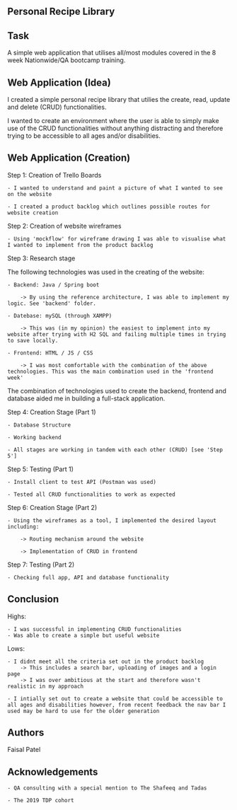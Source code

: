Personal Recipe Library
-----------------------

Task 
-----------
A simple web application that utilises all/most modules covered in the 8 week Nationwide/QA bootcamp training.

Web Application (Idea)
-----------
I created a simple personal recipe library that utilies the create, read, update and delete (CRUD) functionalities.

I wanted to create an environment where the user is able to simply make use of the CRUD functionalities without anything distracting and therefore trying to be accessible to all ages and/or disabilities.

Web Application (Creation)
-----------
Step 1: Creation of Trello Boards

    - I wanted to understand and paint a picture of what I wanted to see on the website

    - I created a product backlog which outlines possible routes for website creation

Step 2: Creation of website wireframes

    - Using 'mockflow' for wireframe drawing I was able to visualise what I wanted to implement from the product backlog


Step 3: Research stage

The following technologies was used in the creating of the website:

    - Backend: Java / Spring boot

        -> By using the reference architecture, I was able to implement my logic. See 'backend' folder.

    - Datebase: mySQL (through XAMPP)

        -> This was (in my opinion) the easiest to implement into my website after trying with H2 SQL and failing multiple times in trying to save locally.

    - Frontend: HTML / JS / CSS

        -> I was most comfortable with the combination of the above technologies. This was the main combination used in the 'frontend week'


The combination of technologies used to create the backend, frontend and database aided me in building a full-stack application.


Step 4: Creation Stage (Part 1)

    - Database Structure

    - Working backend

    - All stages are working in tandem with each other (CRUD) [see 'Step 5']

Step 5: Testing (Part 1)

    - Install client to test API (Postman was used)

    - Tested all CRUD functionalities to work as expected


Step 6: Creation Stage (Part 2)

    - Using the wireframes as a tool, I implemented the desired layout including:

        -> Routing mechanism around the website

        -> Implementation of CRUD in frontend


Step 7: Testing (Part 2)

    - Checking full app, API and database functionality


Conclusion
-----------

Highs:

    - I was successful in implementing CRUD functionalities
    - Was able to create a simple but useful website

Lows:

    - I didnt meet all the criteria set out in the product backlog
        -> This includes a search bar, uploading of images and a login page
        -> I was over ambitious at the start and therefore wasn't realistic in my approach

    - I intially set out to create a website that could be accessible to all ages and disabilities however, from recent feedback the nav bar I used may be hard to use for the older generation

Authors
-----------

Faisal Patel


Acknowledgements
-----------

    - QA consulting with a special mention to The Shafeeq and Tadas

    - The 2019 TDP cohort